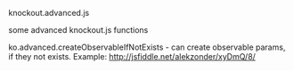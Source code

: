 knockout.advanced.js

some advanced knockout.js functions

ko.advanced.createObservableIfNotExists - can create observable params, if they not exists. Example: http://jsfiddle.net/alekzonder/xyDmQ/8/